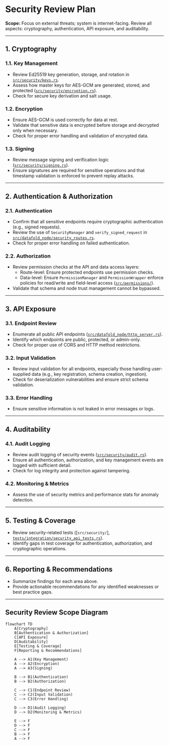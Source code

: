 # Security Review Plan

**Scope:** Focus on external threats; system is internet-facing. Review all aspects: cryptography, authentication, API exposure, and auditability.

---

## 1. Cryptography

### 1.1. Key Management
- Review Ed25519 key generation, storage, and rotation in [`src/security/keys.rs`](../src/security/keys.rs).
- Assess how master keys for AES-GCM are generated, stored, and protected ([`src/security/encryption.rs`](../src/security/encryption.rs)).
- Check for secure key derivation and salt usage.

### 1.2. Encryption
- Ensure AES-GCM is used correctly for data at rest.
- Validate that sensitive data is encrypted before storage and decrypted only when necessary.
- Check for proper error handling and validation of encrypted data.

### 1.3. Signing
- Review message signing and verification logic ([`src/security/signing.rs`](../src/security/signing.rs)).
- Ensure signatures are required for sensitive operations and that timestamp validation is enforced to prevent replay attacks.

---

## 2. Authentication & Authorization

### 2.1. Authentication
- Confirm that all sensitive endpoints require cryptographic authentication (e.g., signed requests).
- Review the use of `SecurityManager` and `verify_signed_request` in [`src/datafold_node/security_routes.rs`](../src/datafold_node/security_routes.rs).
- Check for proper error handling on failed authentication.

### 2.2. Authorization
- Review permission checks at the API and data access layers:
  - Route-level: Ensure protected endpoints use permission checks.
  - Data-level: Ensure `PermissionManager` and `PermissionWrapper` enforce policies for read/write and field-level access ([`src/permissions/`](../src/permissions/)).
- Validate that schema and node trust management cannot be bypassed.

---

## 3. API Exposure

### 3.1. Endpoint Review
- Enumerate all public API endpoints ([`src/datafold_node/http_server.rs`](../src/datafold_node/http_server.rs)).
- Identify which endpoints are public, protected, or admin-only.
- Check for proper use of CORS and HTTP method restrictions.

### 3.2. Input Validation
- Review input validation for all endpoints, especially those handling user-supplied data (e.g., key registration, schema creation, ingestion).
- Check for deserialization vulnerabilities and ensure strict schema validation.

### 3.3. Error Handling
- Ensure sensitive information is not leaked in error messages or logs.

---

## 4. Auditability

### 4.1. Audit Logging
- Review audit logging of security events ([`src/security/audit.rs`](../src/security/audit.rs)).
- Ensure all authentication, authorization, and key management events are logged with sufficient detail.
- Check for log integrity and protection against tampering.

### 4.2. Monitoring & Metrics
- Assess the use of security metrics and performance stats for anomaly detection.

---

## 5. Testing & Coverage

- Review security-related tests ([`src/security/`], [`tests/integration/security_api_tests.rs`](../tests/integration/security_api_tests.rs)).
- Identify gaps in test coverage for authentication, authorization, and cryptographic operations.

---

## 6. Reporting & Recommendations

- Summarize findings for each area above.
- Provide actionable recommendations for any identified weaknesses or best practice gaps.

---

## Security Review Scope Diagram

```mermaid
flowchart TD
    A[Cryptography]
    B[Authentication & Authorization]
    C[API Exposure]
    D[Auditability]
    E[Testing & Coverage]
    F[Reporting & Recommendations]

    A --> A1(Key Management)
    A --> A2(Encryption)
    A --> A3(Signing)

    B --> B1(Authentication)
    B --> B2(Authorization)

    C --> C1(Endpoint Review)
    C --> C2(Input Validation)
    C --> C3(Error Handling)

    D --> D1(Audit Logging)
    D --> D2(Monitoring & Metrics)

    E --> F
    D --> F
    C --> F
    B --> F
    A --> F